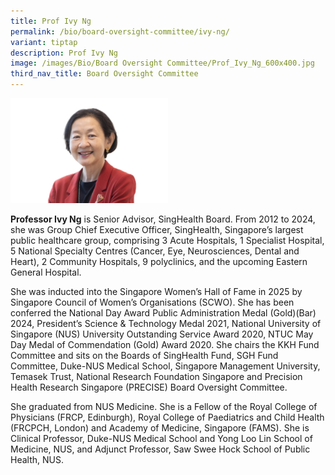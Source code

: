 ```yaml
---
title: Prof Ivy Ng
permalink: /bio/board-oversight-committee/ivy-ng/
variant: tiptap
description: Prof Ivy Ng
image: /images/Bio/Board Oversight Committee/Prof_Ivy_Ng_600x400.jpg
third_nav_title: Board Oversight Committee
---
```

<p></p>
<div class="isomer-image-wrapper">
<img style="width: 50%;" height="auto" width="100%" alt="Prof Ivy Ng" src="/images/Bio/Board Oversight Committee/Prof_Ivy_Ng_600x400.jpg">
</div>
<p><strong>Professor Ivy Ng</strong> is Senior Advisor, SingHealth Board.
From 2012 to 2024, she was Group Chief Executive Officer, SingHealth, Singapore’s
largest public healthcare group, comprising 3 Acute Hospitals, 1 Specialist
Hospital, 5 National Specialty Centres (Cancer, Eye, Neurosciences, Dental
and Heart), 2 Community Hospitals, 9 polyclinics, and the upcoming Eastern
General Hospital.&nbsp;</p>
<p>She was inducted into the Singapore Women’s Hall of Fame in 2025 by Singapore
Council of Women’s Organisations (SCWO). She has been conferred the National
Day Award Public Administration Medal (Gold)(Bar) 2024, President’s Science
&amp; Technology Medal 2021, National University of Singapore (NUS) University
Outstanding Service Award 2020, NTUC May Day Medal of Commendation (Gold)
Award 2020. She chairs the KKH Fund Committee and sits on the Boards of
SingHealth Fund, SGH Fund Committee, Duke-NUS Medical School, Singapore
Management University, Temasek Trust, National Research Foundation Singapore
and Precision Health Research Singapore (PRECISE) Board Oversight Committee.&nbsp;</p>
<p>She graduated from NUS Medicine. She is a Fellow of the Royal College
of Physicians (FRCP, Edinburgh), Royal College of Paediatrics and Child
Health (FRCPCH, London) and Academy of Medicine, Singapore (FAMS). She
is Clinical Professor, Duke-NUS Medical School and Yong Loo Lin School
of Medicine, NUS, and Adjunct Professor, Saw Swee Hock School of Public
Health, NUS.&nbsp;</p>